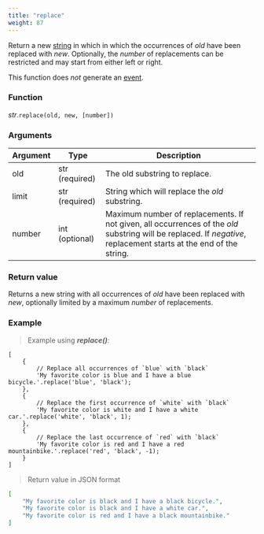 ```yaml
---
title: "replace"
weight: 87
---
```


Return a new [string](..) in which in which the occurrences of *old* have been replaced with *new*.
Optionally, the *number* of replacements can be restricted and may start from either left or right.

This function does *not* generate an [event](../../../overview/events).

### Function

*str*.`replace(old, new, [number])`

### Arguments

Argument | Type | Description
-------- | ---- | -----------
old | str (required) | The old substring to replace.
limit | str (required) | String which will replace the *old* substring.
number | int (optional) | Maximum number of replacements. If not given, all occurrences of the *old* substring will be replaced. If *negative*, replacement starts at the end of the string.


### Return value

Returns a new string with all occurrences of *old* have been replaced with *new*, optionally limited by a maximum *number* of replacements.

### Example

> Example using ***replace()***:

```thingsdb,json_response
[
    {
        // Replace all occurrences of `blue` with `black`
        'My favorite color is blue and I have a blue bicycle.'.replace('blue', 'black');
    },
    {
        // Replace the first occurrence of `white` with `black`
        'My favorite color is white and I have a white car.'.replace('white', 'black', 1);
    },
    {
        // Replace the last occurrence of `red` with `black`
        'My favorite color is red and I have a red mountainbike.'.replace('red', 'black', -1);
    }
]
```

> Return value in JSON format

```json
[
    "My favorite color is black and I have a black bicycle.",
    "My favorite color is black and I have a white car.",
    "My favorite color is red and I have a black mountainbike."
]
```
